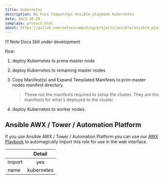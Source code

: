 ```yaml
---
title: Kubernetes
description: No Fuss Computings Ansible playbook Kubernetes
date: 2023-10-29
template: project.html
about: https://gitlab.com/nofusscomputing/projects/ansible/ansible_playbooks
---
```


!!! Note
    Docs Still under development

flow:
1. deploy Kubernetes to prime master node

1. deploy Kubernetes to remaining master nodes

1. Copy Manifest(s) and Expand Templated Manifests to prim master nodes manifest directory.

    > These not the manifests required to setup the cluster. They are the manifests for what's deployed to the cluster.

1. deploy Kubernetes to worker nodes.


## Ansible AWX / Tower / Automation Platform

If you use Ansible  AWX / Tower / Automation Platform you can use our [AWX Playbook](awx.md) to automagically import this role for use in the web interface.

| | Detail|
|:---|:---:|
| import | yes |
| name | kubernetes |
